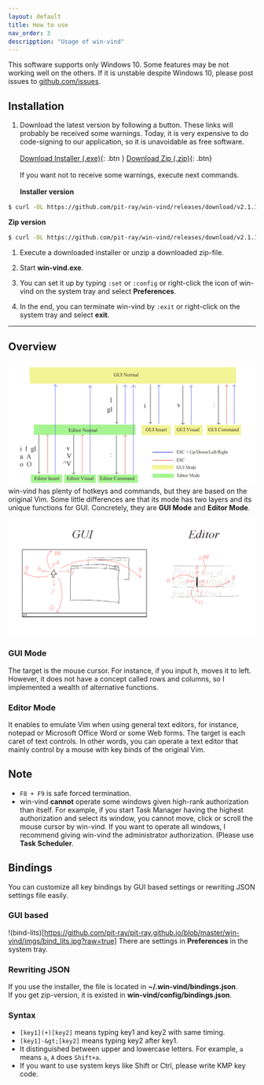 ```yaml
---
layout: default
title: How to use
nav_order: 3
descripption: "Usage of win-vind"
---
```

This software supports only Windows 10. Some features may be not working well on the others. If it is unstable despite Windows 10, please post issues to <a href="https://github.com/pit-ray/win-vind/issues">github.com/issues</a>.  

## Installation
1. Download the latest version by following a button. These links will probably be received some warnings. Today, it is very expensive to do code-signing to our application, so it is unavoidable as free software. <br>   
[Download Installer (.exe)](https://github.com/pit-ray/win-vind/releases/download/v2.1.1/setup_win-vind_2.1.1.exe){: .btn }   [Download Zip (.zip)](https://github.com/pit-ray/win-vind/releases/download/v2.1.1/win-vind_2.1.1.zip){: .btn}  <br>  
If you want not to receive some warnings, execute next commands.  <br>    
**Installer version**  
```bash
$ curl -OL https://github.com/pit-ray/win-vind/releases/download/v2.1.1/setup_win-vind_2.1.1.exe
```  
**Zip version**  
```bash
$ curl -OL https://github.com/pit-ray/win-vind/releases/download/v2.1.1/win-vind_2.1.1.zip
```

1. Execute a downloaded installer or unzip a downloaded zip-file. 

1. Start **win-vind.exe**.

1. You can set it up by typing `:set` or `:config` or right-click the icon of win-vind on the system tray and select **Preferences**.  

1. In the end, you can terminate win-vind by `:exit` or right-click on the system tray and select **exit**.

<hr>

## Overview  
![mode-overview](https://github.com/pit-ray/pit-ray.github.io/blob/master/win-vind/imgs/mode_overview_2.jpg?raw=true)
win-vind has plenty of hotkeys and commands, but they are based on the original Vim. Some little differences are that its mode has two layers and its unique functions for GUI. Concretely, they are **GUI Mode** and **Editor Mode**.  

![gui-and-editor-pic](https://github.com/pit-ray/pit-ray.github.io/blob/master/win-vind/imgs/GUIandEditor.jpg?raw=true)

### GUI Mode
The target is the mouse cursor. For instance, if you input h, moves it to left. However, it does not have a concept called rows and columns, so I implemented a wealth of alternative functions.

### Editor Mode
It enables to emulate Vim when using general text editors, for instance, notepad or Microsoft Office Word or some Web forms. The target is each caret of text controls. In other words, you can operate a text editor that mainly control by a mouse with key binds of the original Vim.

## Note 
- `F8 + F9` is safe forced termination.
- win-vind **cannot** operate some windows given high-rank authorization than itself. For example, if you start Task Manager having the highest authorization and select its window, you cannot move, click or scroll the mouse cursor by win-vind. If you want to operate all windows, I recommend giving win-vind the administrator authorization. (Please use **Task Scheduler**.

## Bindings
You can customize all key bindings by GUI based settings or rewriting JSON settings file easily.

### GUI based
!(bind-lits)[https://github.com/pit-ray/pit-ray.github.io/blob/master/win-vind/imgs/bind_lits.jpg?raw=true]
There are settings in <b>Preferences</b> in the system tray.

### Rewriting JSON
If you use the installer, the file is located in **~/.win-vind/bindings.json**.  
If you get zip-version, it is existed in **win-vind/config/bindings.json**.

### Syntax
- `[key1](+)[key2]` means typing key1 and key2 with same timing.  
- `[key1]-&gt;[key2]` means typing key2 after key1.  
- It distinguished between upper and lowercase letters. For example, `a` means `a`, `A` does `Shift+a`.
- If you want to use system keys like Shift or Ctrl, please write KMP key code.
